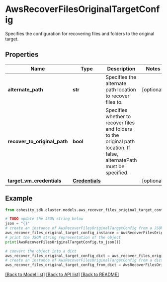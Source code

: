 # AwsRecoverFilesOriginalTargetConfig

Specifies the configuration for recovering files and folders to the original target.

## Properties

Name | Type | Description | Notes
------------ | ------------- | ------------- | -------------
**alternate_path** | **str** | Specifies the alternate path location to recover files to. | [optional] 
**recover_to_original_path** | **bool** | Specifies whether to recover files and folders to the original path location. If false, alternatePath must be specified. | 
**target_vm_credentials** | [**Credentials**](Credentials.md) |  | [optional] 

## Example

```python
from cohesity_sdk.cluster.models.aws_recover_files_original_target_config import AwsRecoverFilesOriginalTargetConfig

# TODO update the JSON string below
json = "{}"
# create an instance of AwsRecoverFilesOriginalTargetConfig from a JSON string
aws_recover_files_original_target_config_instance = AwsRecoverFilesOriginalTargetConfig.from_json(json)
# print the JSON string representation of the object
print(AwsRecoverFilesOriginalTargetConfig.to_json())

# convert the object into a dict
aws_recover_files_original_target_config_dict = aws_recover_files_original_target_config_instance.to_dict()
# create an instance of AwsRecoverFilesOriginalTargetConfig from a dict
aws_recover_files_original_target_config_from_dict = AwsRecoverFilesOriginalTargetConfig.from_dict(aws_recover_files_original_target_config_dict)
```
[[Back to Model list]](../README.md#documentation-for-models) [[Back to API list]](../README.md#documentation-for-api-endpoints) [[Back to README]](../README.md)


